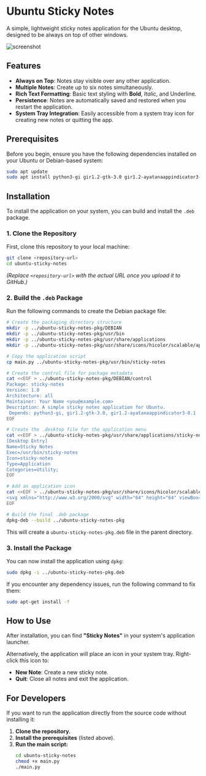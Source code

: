 # Ubuntu Sticky Notes

A simple, lightweight sticky notes application for the Ubuntu desktop, designed to be always on top of other windows.

![screenshot](https://i.imgur.com/R4iJ4Zt.png) <!-- Placeholder image -->

## Features

*   **Always on Top**: Notes stay visible over any other application.
*   **Multiple Notes**: Create up to six notes simultaneously.
*   **Rich Text Formatting**: Basic text styling with **Bold**, *Italic*, and Underline.
*   **Persistence**: Notes are automatically saved and restored when you restart the application.
*   **System Tray Integration**: Easily accessible from a system tray icon for creating new notes or quitting the app.

## Prerequisites

Before you begin, ensure you have the following dependencies installed on your Ubuntu or Debian-based system:

```bash
sudo apt update
sudo apt install python3-gi gir1.2-gtk-3.0 gir1.2-ayatanaappindicator3-0.1
```

## Installation

To install the application on your system, you can build and install the `.deb` package.

### 1. Clone the Repository

First, clone this repository to your local machine:

```bash
git clone <repository-url>
cd ubuntu-sticky-notes
```

*(Replace `<repository-url>` with the actual URL once you upload it to GitHub.)*

### 2. Build the `.deb` Package

Run the following commands to create the Debian package file:

```bash
# Create the packaging directory structure
mkdir -p ../ubuntu-sticky-notes-pkg/DEBIAN
mkdir -p ../ubuntu-sticky-notes-pkg/usr/bin
mkdir -p ../ubuntu-sticky-notes-pkg/usr/share/applications
mkdir -p ../ubuntu-sticky-notes-pkg/usr/share/icons/hicolor/scalable/apps

# Copy the application script
cp main.py ../ubuntu-sticky-notes-pkg/usr/bin/sticky-notes

# Create the control file for package metadata
cat <<EOF > ../ubuntu-sticky-notes-pkg/DEBIAN/control
Package: sticky-notes
Version: 1.0
Architecture: all
Maintainer: Your Name <you@example.com>
Description: A simple sticky notes application for Ubuntu.
 Depends: python3-gi, gir1.2-gtk-3.0, gir1.2-ayatanaappindicator3-0.1
EOF

# Create the .desktop file for the application menu
cat <<EOF > ../ubuntu-sticky-notes-pkg/usr/share/applications/sticky-notes.desktop
[Desktop Entry]
Name=Sticky Notes
Exec=/usr/bin/sticky-notes
Icon=sticky-notes
Type=Application
Categories=Utility;
EOF

# Add an application icon
cat <<EOF > ../ubuntu-sticky-notes-pkg/usr/share/icons/hicolor/scalable/apps/sticky-notes.svg
<svg xmlns="http://www.w3.org/2000/svg" width="64" height="64" viewBox="0 0 64 64"><path fill="#ffeb3b" d="M10 10h44v44H10z"/><path fill="#fbc02d" d="M54 10v44L10 54V10h44m0-4H10c-2.21 0-4 1.79-4 4v44c0 2.21 1.79 4 4 4h44c2.21 0 4-1.79 4-4V10c0-2.21-1.79-4-4-4z"/></svg>
EOF

# Build the final .deb package
dpkg-deb --build ../ubuntu-sticky-notes-pkg
```

This will create a `ubuntu-sticky-notes-pkg.deb` file in the parent directory.

### 3. Install the Package

You can now install the application using `dpkg`:

```bash
sudo dpkg -i ../ubuntu-sticky-notes-pkg.deb
```

If you encounter any dependency issues, run the following command to fix them:

```bash
sudo apt-get install -f
```

## How to Use

After installation, you can find **"Sticky Notes"** in your system's application launcher.

Alternatively, the application will place an icon in your system tray. Right-click this icon to:
*   **New Note**: Create a new sticky note.
*   **Quit**: Close all notes and exit the application.

## For Developers

If you want to run the application directly from the source code without installing it:

1.  **Clone the repository.**
2.  **Install the prerequisites** (listed above).
3.  **Run the main script:**
    ```bash
    cd ubuntu-sticky-notes
    chmod +x main.py
    ./main.py
    ```
